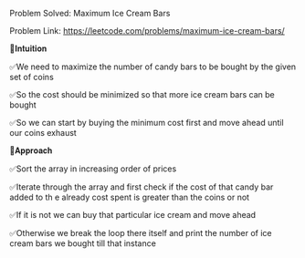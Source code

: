 Problem Solved: Maximum Ice Cream Bars

Problem Link: https://leetcode.com/problems/maximum-ice-cream-bars/



📌𝐈𝐧𝐭𝐮𝐢𝐭𝐢𝐨𝐧



✅We need to maximize the number of candy bars to be bought by the given set of coins

✅So the cost should be minimized so that more ice cream bars can be bought

✅So we can start by buying the minimum cost first and move ahead until our coins exhaust



📌𝐀𝐩𝐩𝐫𝐨𝐚𝐜𝐡



✅Sort the array in increasing order of prices

✅Iterate through the array and first check if the cost of that candy bar added to th e already cost spent is greater than the coins or not

✅If it is not we can buy that particular ice cream and move ahead

✅Otherwise we break the loop there itself and print the number of ice cream bars we bought till that instance
